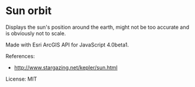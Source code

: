 # Sun orbit

Displays the sun's position around the earth, might not be too accurate and is obviously not to scale.

Made with Esri ArcGIS API for JavaScript 4.0beta1.

References:
* http://www.stargazing.net/kepler/sun.html

License: MIT